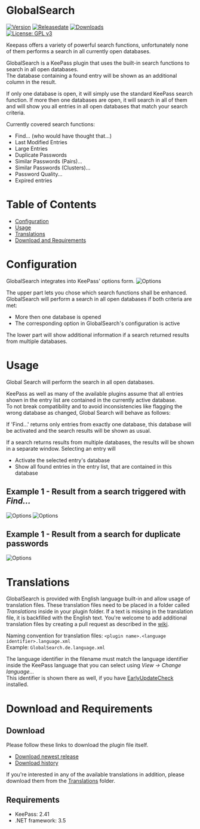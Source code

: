 # GlobalSearch
[![Version](https://img.shields.io/github/release/rookiestyle/globalsearch)](https://github.com/rookiestyle/globalsearch/releases/latest)
[![Releasedate](https://img.shields.io/github/release-date/rookiestyle/globalsearch)](https://github.com/rookiestyle/globalsearch/releases/latest)
[![Downloads](https://img.shields.io/github/downloads/rookiestyle/globalsearch/total?color=%2300cc00)](https://github.com/rookiestyle/globalsearch/releases/latest/download/GlobalSearch.plgx)\
[![License: GPL v3](https://img.shields.io/github/license/rookiestyle/globalsearch)](https://www.gnu.org/licenses/gpl-3.0)

Keepass offers a variety of powerful search functions, unfortunately none of them performs a search in all currently open databases.

GlobalSearch is a KeePass plugin that uses the built-in search functions to search in all open databases.  
The database containing a found entry will be shown as an additional column in the result.

If only one database is open, it will simply use the standard KeePass search function.
If more then one databases are open, it will search in all of them and will show you all entries in all open databases that match your search criteria.

Currently covered search functions:
- Find... (who would have thought that...)
- Last Modified Entries
- Large Entries
- Duplicate Passwords
- Similar Passwords (Pairs)...
- Similar Passwords (Clusters)...
- Password Quality...
- Expired entries

# Table of Contents
- [Configuration](#configuration)
- [Usage](#usage)
- [Translations](#translations)
- [Download and Requirements](#download-and-requirements)

# Configuration
GlobalSearch integrates into KeePass' options form.
![Options](images/GlobalSearch%20-%20Options.png)

The upper part lets you chose which search functions shall be enhanced.  
GlobalSearch will perform a search in all open databases if both criteria are met:
- More then one database is opened
- The corresponding option in GlobalSearch's configuration is active

The lower part will show additional information if a search returned results from multiple databases.

# Usage
Global Search will perform the search in all open databases.  

KeePass as well as many of the available plugins assume that all entries shown in the entry list are contained in the currently active database.  
To not break compatibility and to avoid inconsistencies like flagging the wrong database as changed, Global Search will behave as follows:

If 'Find...' returns only entries from exactly one database, this database will be activated and the search results will be shown as usual.

If a search returns results from multiple databases, the results will be shown in a separate window. 
Selecting an entry will
- Activate the selected entry's database
- Show all found entries in the entry list, that are contained in this database


## Example 1 - Result from a search triggered with *Find...*
![Options](images/GlobalSearch%20-%20Find.png)
![Options](images/GlobalSearch%20-%20Result.png)

## Example 1 - Result from a search for duplicate passwords
![Options](images/GlobalSearch%20-%20Duplicate%20Password%20Result.png)

# Translations
GlobalSearch is provided with English language built-in and allow usage of translation files.
These translation files need to be placed in a folder called *Translations* inside in your plugin folder.
If a text is missing in the translation file, it is backfilled with the English text.
You're welcome to add additional translation files by creating a pull request as described in the [wiki](https://github.com/Rookiestyle/GlobalSearch/wiki/Create-or-update-translations).

Naming convention for translation files: `<plugin name>.<language identifier>.language.xml`\
Example: `GlobalSearch.de.language.xml`
  
The language identifier in the filename must match the language identifier inside the KeePass language that you can select using *View -> Change language...*\
This identifier is shown there as well, if you have [EarlyUpdateCheck](https://github.com/rookiestyle/earlyupdatecheck) installed.

# Download and Requirements
## Download
Please follow these links to download the plugin file itself.
- [Download newest release](https://github.com/rookiestyle/globalsearch/releases/latest/download/GlobalSearch.plgx)
- [Download history](https://github.com/rookiestyle/globalsearch/releases)

If you're interested in any of the available translations in addition, please download them from the [Translations](Translations) folder.
## Requirements
* KeePass: 2.41
* .NET framework: 3.5

